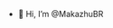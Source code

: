 - 👋 Hi, I’m @MakazhuBR

<!---
MakazhuBR/MakazhuBR is a ✨ special ✨ repository because its `README.md` (this file) appears on your GitHub profile.
You can click the Preview link to take a look at your changes.
--->
